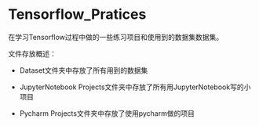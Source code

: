 # Tensorflow_Pratices
在学习Tensorflow过程中做的一些练习项目和使用到的数据集数据集。

文件存放概述：

- Dataset文件夹中存放了所有用到的数据集

- JupyterNotebook Projects文件夹中存放了所有用JupyterNotebook写的小项目

- Pycharm Projects文件夹中存放了使用pycharm做的项目

  

